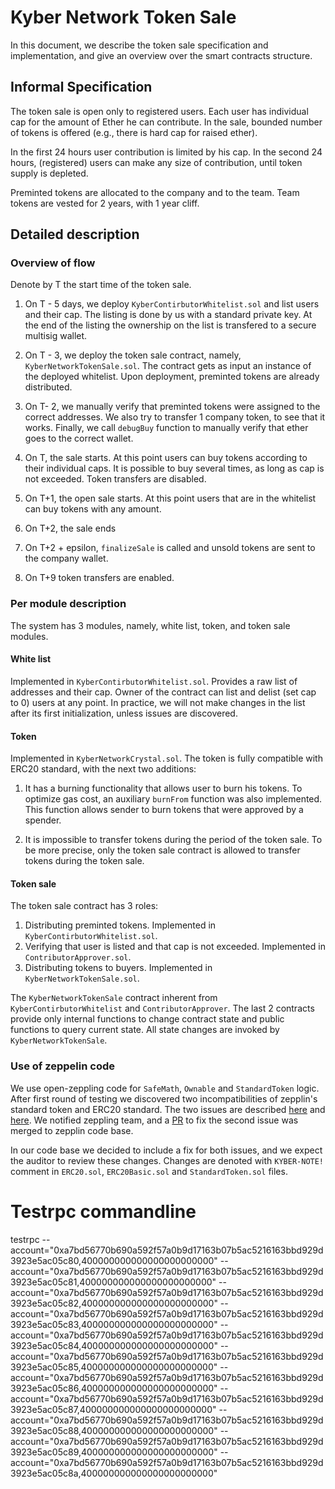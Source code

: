 # Kyber Network Token Sale
In this document, we describe the token sale specification and implementation,
and give an overview over the smart contracts structure.

## Informal Specification
The token sale is open only to registered users. 
Each user has individual cap for the amount of Ether he can contribute.
In the sale, bounded number of tokens is offered (e.g., there is hard cap for raised ether).

In the first 24 hours user contribution is limited by his cap.
In the second 24 hours, (registered) users can make any size of contribution, until token supply is depleted.

Preminted tokens are allocated to the company and to the team.
Team tokens are vested for 2 years, with 1 year cliff.


## Detailed description

### Overview of flow
Denote by T the start time of the token sale.

1. On T - 5 days, we deploy `KyberContirbutorWhitelist.sol` and list users and their cap.
The listing is done by us with a standard private key. At the end of the listing the ownership on the list is transfered to a secure multisig wallet.

2. On T - 3, we deploy the token sale contract, namely, `KyberNetworkTokenSale.sol`.
The contract gets as input an instance of the deployed whitelist.
Upon deployment, preminted tokens are already distributed.

3. On T- 2, we manually verify that preminted tokens were assigned to the correct addresses.
We also try to transfer 1 company token, to see that it works. 
Finally, we call `debugBuy` function to manually verify that ether goes to the correct wallet.

3. On T, the sale starts. At this point users can buy tokens according to their individual caps.
It is possible to buy several times, as long as cap is not exceeded.
Token transfers are disabled.

4. On T+1, the open sale starts. At this point users that are in the whitelist can buy tokens with any amount.

5. On T+2, the sale ends
6. On T+2 + epsilon, `finalizeSale` is called and unsold tokens are sent to the company wallet.  
7. On T+9 token transfers are enabled.

### Per module description
The system has 3 modules, namely, white list, token, and token sale modules.

#### White list
Implemented in `KyberContirbutorWhitelist.sol`.
Provides a raw list of addresses and their cap.
Owner of the contract can list and delist (set cap to 0) users at any point.
In practice, we will not make changes in the list after its first initialization, unless issues are discovered.

#### Token
Implemented in `KyberNetworkCrystal.sol`. The token is fully compatible with ERC20 standard, with the next two additions:

1. It has a burning functionality that allows user to burn his tokens.
To optimize gas cost, an auxiliary `burnFrom` function was also implemented.
This function allows sender to burn tokens that were approved by a spender.

2. It is impossible to transfer tokens during the period of the token sale.
To be more precise, only the token sale contract is allowed to transfer tokens during the token sale. 


#### Token sale
The token sale contract has 3 roles:
1. Distributing preminted tokens. Implemented in `KyberContirbutorWhitelist.sol`.
2. Verifying that user is listed and that cap is not exceeded. Implemented in `ContributorApprover.sol`.
3. Distributing tokens to buyers. Implemented in `KyberNetworkTokenSale.sol`.

The `KyberNetworkTokenSale` contract inherent from `KyberContirbutorWhitelist` and `ContributorApprover`.
The last 2 contracts provide only internal functions to change contract state and public functions to query current state.
All state changes are invoked by `KyberNetworkTokenSale`.

### Use of zeppelin code
We use open-zeppling code for `SafeMath`, `Ownable` and `StandardToken` logic.
After first round of testing we discovered two incompatibilities of zepplin's standard token and ERC20 standard.
The two issues are described [here](https://github.com/OpenZeppelin/zeppelin-solidity/issues/370) and [here](https://github.com/OpenZeppelin/zeppelin-solidity/pull/377).
We notified zeppling team, and a [PR](https://github.com/OpenZeppelin/zeppelin-solidity/pull/377) to fix the second issue was merged to zepplin code base.

In our code base we decided to include a fix for both issues, and we expect the auditor to review these changes.
Changes are denoted with `KYBER-NOTE!` comment in `ERC20.sol`, `ERC20Basic.sol` and `StandardToken.sol` files.
  
# Testrpc commandline
testrpc --account="0xa7bd56770b690a592f57a0b9d17163b07b5ac5216163bbd929d3923e5ac05c80,400000000000000000000000" --account="0xa7bd56770b690a592f57a0b9d17163b07b5ac5216163bbd929d3923e5ac05c81,400000000000000000000000" --account="0xa7bd56770b690a592f57a0b9d17163b07b5ac5216163bbd929d3923e5ac05c82,400000000000000000000000" --account="0xa7bd56770b690a592f57a0b9d17163b07b5ac5216163bbd929d3923e5ac05c83,400000000000000000000000" --account="0xa7bd56770b690a592f57a0b9d17163b07b5ac5216163bbd929d3923e5ac05c84,400000000000000000000000" --account="0xa7bd56770b690a592f57a0b9d17163b07b5ac5216163bbd929d3923e5ac05c85,400000000000000000000000" --account="0xa7bd56770b690a592f57a0b9d17163b07b5ac5216163bbd929d3923e5ac05c86,400000000000000000000000" --account="0xa7bd56770b690a592f57a0b9d17163b07b5ac5216163bbd929d3923e5ac05c87,400000000000000000000000" --account="0xa7bd56770b690a592f57a0b9d17163b07b5ac5216163bbd929d3923e5ac05c88,400000000000000000000000" --account="0xa7bd56770b690a592f57a0b9d17163b07b5ac5216163bbd929d3923e5ac05c89,400000000000000000000000" --account="0xa7bd56770b690a592f57a0b9d17163b07b5ac5216163bbd929d3923e5ac05c8a,400000000000000000000000"
